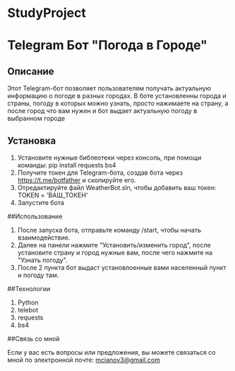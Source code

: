 # StudyProject
# Telegram Бот "Погода в Городе"

## Описание

Этот Telegram-бот позволяет пользователям получать актуальную информацию о погоде в разных городах. В боте установленны города и страны, погоду в которых можно узнать, просто нажимаете на страну, а после город что вам нужен и бот выдает актуальную погоду в выбранном городе

## Установка

1. Установите нужные библеотеки через консоль, при помощи команды: pip install requests bs4
2. Получите токен для Telegram-бота, создав бота через https://t.me/botfather и скопируйте его.
3. Отредактируйте файл WeatherBot.sln, чтобы добавить ваш токен: TOKEN = 'ВАШ_ТОКЕН'
4. Запустите бота

##Использование

1. После запуска бота, отправьте команду /start, чтобы начать взаимодействие.
2. Далее на панели нажмите "Установить/изменить город", после установите страну и город нужные вам, после чего нажмите на "Узнать погоду".
3. После 2 пункта бот выдаст установлоенные вами населенный пункт и погоду там.

##Технологии

1. Python
2. telebot
3. requests
4. bs4

##Связь со мной

Если у вас есть вопросы или предложения, вы можете связаться со мной по электронной почте: mcianov3@gmail.com
